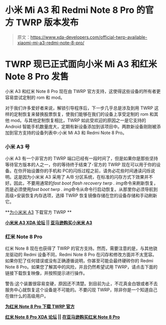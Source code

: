 # 小米 Mi A3 和 Redmi Note 8 Pro 的官方 TWRP 版本发布

> 原文：<https://www.xda-developers.com/official-twrp-available-xiaomi-mi-a3-redmi-note-8-pro/>

# TWRP 现已正式面向小米 Mi A3 和红米 Note 8 Pro 发售

小米 A3 和红米 Note 8 Pro 现在由 TWRP 官方支持，这使得这些设备的所有者更容易尝试定制的 rom 和 mod。

对于我们许多爱好者来说，解锁引导程序后，下一步几乎总是涉及到用 TWRP 这样的定制恢复来替换股票恢复，使我们能够在我们的设备上享受定制的 rom 和其他 mod。与其他定制恢复相比，TWRP 如此受欢迎的原因之一是它支持的 Android 智能手机数量庞大，定期有新设备添加到该项目中。两款新设备刚刚被添加到官方支持的设备列表中:小米 Mi A3 和 Redmi Note 8 Pro。

### 小米 A3 号

小米 A3 有一个非官方的 TWRP 端口已经有一段时间了，但是如果你是那些坚持等待官方版本的人之一，你的等待终于结束了-官方的 TWRP 现在可以用于你的设备。在你开始设置你的手机和 PC‌的闪烁过程之前，请务必花些时间通读闪烁说明。这是因为小米米 A3 采用了 A/B 分区系统，在标准的闪存方式下效果并不好。因此，不要用通常的*fast boot flash recovery twrp . img*命令来刷新恢复，而是必须使用*fast boot twrp . img*命令从命令行启动恢复。从那里你必须导航到高级>安装恢复内存选项，选择 TWRP 恢复镜像存储在您的设备存储和手动刷新它。

**[为小米米 A3](https://twrp.me/xiaomi/xiaomimia3.html) 下载官方 TWRP **

**[小米米 A3 XDA 论坛](https://forum.xda-developers.com/mi-a3) || [亚马逊购买小米米 A3](https://www.amazon.in/Test-Exclusive-675/dp/B07HGMR1X1/?tag=xdaportalin-21)**

### 红米 Note 8 Pro

红米 Note 8 现在也获得了 TWRP 的官方支持。然而，需要注意的是，与其他骁龙驱动的 Redmi 设备不同，Redmi Note 8 Pro 在闪存和修改方面并不太宽容。如果你犯了任何错误或没有正确遵循说明，你甚至可能会最终硬砖你的 Redmi Note 8 Pro。如果您了解其中的风险，并且仍然希望试用 TWRP，请点击下面的链接下载恢复映像，并按照提示进行操作。

警告:这个装置很容易变硬，原因还不清楚。到目前为止，不花真金白银或者不去服务中心就恢复这个设备是不可能的。不要闪现 TWRP，除非你是一个知道自己在做什么的高级用户。

**[为红米 Note 8 Pro 下载 TWRP 官方](https://twrp.me/xiaomi/xiaomiredminote8pro.html)**

**[红米 Note 8 Pro XDA 论坛](https://forum.xda-developers.com/redmi-note-8-pro) || [在亚马逊购买红米 Note 8 Pro](https://www.amazon.in/Redmi-Note-Pro-Storage-Processor/dp/B07X1KT6LW/?tag=xdaportalin-21)**